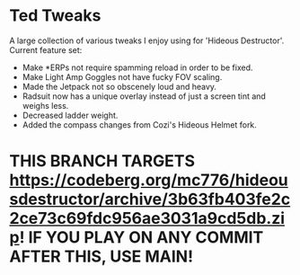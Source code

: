 # Ted Tweaks

A large collection of various tweaks I enjoy using for 'Hideous Destructor'. Current feature set:

- Make *ERPs not require spamming reload in order to be fixed.
- Make Light Amp Goggles not have fucky FOV scaling.
- Made the Jetpack not so obscenely loud and heavy.
- Radsuit now has a unique overlay instead of just a screen tint and weighs less.
- Decreased ladder weight.
- Added the compass changes from Cozi's Hideous Helmet fork.

# THIS BRANCH TARGETS https://codeberg.org/mc776/hideousdestructor/archive/3b63fb403fe2c2ce73c69fdc956ae3031a9cd5db.zip! IF YOU PLAY ON ANY COMMIT AFTER THIS, USE MAIN!
